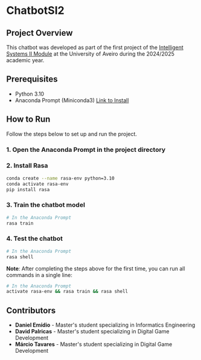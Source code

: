 # ChatbotSI2
## Project Overview
This chatbot was developed as part of the first project of the [Intelligent Systems II Module](https://www.ua.pt/en/uc/15052) at the University of Aveiro during the 2024/2025 academic year.

## Prerequisites
* Python 3.10 
* Anaconda Prompt (Miniconda3) [Link to Install](https://docs.conda.io/projects/miniconda/en/latest/)

## How to Run
Follow the steps below to set up and run the project.

### 1. Open the Anaconda Prompt in the project directory

### 2. Install Rasa
```bash
conda create --name rasa-env python=3.10
conda activate rasa-env
pip install rasa
```

### 3. Train the chatbot model
```bash
# In the Anaconda Prompt
rasa train
```

### 4. Test the chatbot
```bash
# In the Anaconda Prompt
rasa shell
```

**Note**: After completing the steps above for the first time, you can run all commands in a single line:
```bash
# In the Anaconda Prompt
activate rasa-env && rasa train && rasa shell
```

## Contributors
* **Daniel Emídio** - Master's student specializing in Informatics Engineering
* **David Palricas** - Master's student specializing in Digital Game Development
* **Márcio Tavares** - Master's student specializing in Digital Game Development
